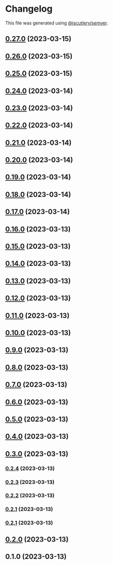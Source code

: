 # Changelog

This file was generated using [@jscutlery/semver](https://github.com/jscutlery/semver).

## [0.27.0](https://github.com/caioquirino/awsu/compare/core-0.26.0...core-0.27.0) (2023-03-15)

## [0.26.0](https://github.com/caioquirino/awsu/compare/core-0.25.0...core-0.26.0) (2023-03-15)

## [0.25.0](https://github.com/caioquirino/awsu/compare/core-0.24.0...core-0.25.0) (2023-03-15)

## [0.24.0](https://github.com/caioquirino/awsu/compare/core-0.23.0...core-0.24.0) (2023-03-14)

## [0.23.0](https://github.com/caioquirino/awsu/compare/core-0.22.0...core-0.23.0) (2023-03-14)

## [0.22.0](https://github.com/caioquirino/awsu/compare/core-0.21.0...core-0.22.0) (2023-03-14)

## [0.21.0](https://github.com/caioquirino/awsu/compare/core-0.20.0...core-0.21.0) (2023-03-14)

## [0.20.0](https://github.com/caioquirino/awsu/compare/core-0.19.0...core-0.20.0) (2023-03-14)

## [0.19.0](https://github.com/caioquirino/awsu/compare/core-0.18.0...core-0.19.0) (2023-03-14)

## [0.18.0](https://github.com/caioquirino/awsu/compare/core-0.17.0...core-0.18.0) (2023-03-14)

## [0.17.0](https://github.com/caioquirino/awsu/compare/core-0.16.0...core-0.17.0) (2023-03-14)

## [0.16.0](https://github.com/caioquirino/awsu/compare/core-0.15.0...core-0.16.0) (2023-03-13)

## [0.15.0](https://github.com/caioquirino/awsu/compare/core-0.14.0...core-0.15.0) (2023-03-13)

## [0.14.0](https://github.com/caioquirino/awsu/compare/core-0.13.0...core-0.14.0) (2023-03-13)

## [0.13.0](https://github.com/caioquirino/awsu/compare/core-0.12.0...core-0.13.0) (2023-03-13)

## [0.12.0](https://github.com/caioquirino/awsu/compare/core-0.11.0...core-0.12.0) (2023-03-13)

## [0.11.0](https://github.com/caioquirino/awsu/compare/core-0.10.0...core-0.11.0) (2023-03-13)

## [0.10.0](https://github.com/caioquirino/awsu/compare/core-0.9.0...core-0.10.0) (2023-03-13)

## [0.9.0](https://github.com/caioquirino/awsu/compare/core-0.8.0...core-0.9.0) (2023-03-13)

## [0.8.0](https://github.com/caioquirino/awsu/compare/core-0.7.0...core-0.8.0) (2023-03-13)

## [0.7.0](https://github.com/caioquirino/awsu/compare/core-0.6.0...core-0.7.0) (2023-03-13)

## [0.6.0](https://github.com/caioquirino/awsu/compare/core-0.5.0...core-0.6.0) (2023-03-13)

## [0.5.0](https://github.com/caioquirino/awsu/compare/core-0.4.0...core-0.5.0) (2023-03-13)

## [0.4.0](https://github.com/caioquirino/awsu/compare/core-0.3.0...core-0.4.0) (2023-03-13)

## [0.3.0](https://github.com/caioquirino/awsu/compare/core-0.2.4...core-0.3.0) (2023-03-13)

### [0.2.4](https://github.com/caioquirino/awsu/compare/core-0.2.3...core-0.2.4) (2023-03-13)

### [0.2.3](https://github.com/caioquirino/awsu/compare/core-0.2.2...core-0.2.3) (2023-03-13)

### [0.2.2](https://github.com/caioquirino/awsu/compare/core-0.2.1...core-0.2.2) (2023-03-13)

### [0.2.1](https://github.com/caioquirino/awsu/compare/core-0.2.0...core-0.2.1) (2023-03-13)

### [0.2.1](https://github.com/caioquirino/awsu/compare/core-0.2.0...core-0.2.1) (2023-03-13)

## [0.2.0](https://github.com/caioquirino/awsu/compare/core-0.1.0...core-0.2.0) (2023-03-13)

## 0.1.0 (2023-03-13)
